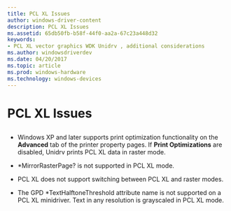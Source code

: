 ```yaml
---
title: PCL XL Issues
author: windows-driver-content
description: PCL XL Issues
ms.assetid: 65db50fb-b58f-44f0-aa2a-67c23a448d32
keywords:
- PCL XL vector graphics WDK Unidrv , additional considerations
ms.author: windowsdriverdev
ms.date: 04/20/2017
ms.topic: article
ms.prod: windows-hardware
ms.technology: windows-devices
---
```


# PCL XL Issues


## <a href="" id="ddk-pcl-xl-issues-gg"></a>


-   Windows XP and later supports print optimization functionality on the **Advanced** tab of the printer property pages. If **Print Optimizations** are disabled, Unidrv prints PCL XL data in raster mode.

-   \*MirrorRasterPage? is not supported in PCL XL mode.

-   PCL XL does not support switching between PCL XL and raster modes.

-   The GPD \*TextHalftoneThreshold attribute name is not supported on a PCL XL minidriver. Text in any resolution is grayscaled in PCL XL mode.

 

 




